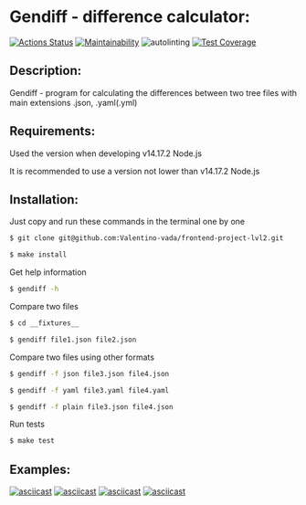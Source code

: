 # Gendiff - difference calculator:
[![Actions Status](https://github.com/Valentino-vada/frontend-project-lvl2/workflows/hexlet-check/badge.svg)](https://github.com/Valentino-vada/frontend-project-lvl2/actions)
[![Maintainability](https://api.codeclimate.com/v1/badges/d6a88b164af7495b24d3/maintainability)](https://codeclimate.com/github/Valentino-vada/frontend-project-lvl2/maintainability)
![autolinting](https://github.com/Valentino-vada/frontend-project-lvl2/workflows/autolinting/badge.svg)
[![Test Coverage](https://api.codeclimate.com/v1/badges/d6a88b164af7495b24d3/test_coverage)](https://codeclimate.com/github/Valentino-vada/frontend-project-lvl2/test_coverage)

## Description:
Gendiff - program for calculating the differences between two tree files with main extensions .json, .yaml(.yml)

## Requirements:
Used the version when developing v14.17.2 Node.js

It is recommended to use a version not lower than v14.17.2 Node.js

## Installation:
Just copy and run these commands in the terminal one by one
```sh
$ git clone git@github.com:Valentino-vada/frontend-project-lvl2.git
```
```sh
$ make install
```

Get help information
```sh
$ gendiff -h
```
Compare two files
```sh
$ cd __fixtures__
```
```sh
$ gendiff file1.json file2.json
```
Compare two files using other formats
```sh
$ gendiff -f json file3.json file4.json
```
```sh
$ gendiff -f yaml file3.yaml file4.yaml
```
```sh
$ gendiff -f plain file3.json file4.json
```
Run tests
```sh
$ make test
```
## Examples:
[![asciicast](https://asciinema.org/a/433743.svg)](https://asciinema.org/a/433743)
[![asciicast](https://asciinema.org/a/433754.svg)](https://asciinema.org/a/433754)
[![asciicast](https://asciinema.org/a/433756.svg)](https://asciinema.org/a/433756)
[![asciicast](https://asciinema.org/a/433757.svg)](https://asciinema.org/a/433757)
